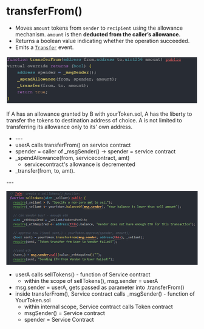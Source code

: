 # transferFrom()

* Moves `amount` tokens from `sender` to `recipient` using the allowance mechanism. `amount` is then **deducted from the caller’s allowance.**
* Returns a boolean value indicating whether the operation succeeded.
* Emits a [`Transfer`](https://docs.openzeppelin.com/contracts/3.x/api/token/erc20#IERC20-Transfer-address-address-uint256-) event.

![](<../../.gitbook/assets/image (270).png>)

If A has an allowance granted by B with yourToken.sol, A has the liberty to transfer the tokens to destination address of choice. A is not limited to transferring its allowance only to its' own address.



* \---
* userA calls transferFrom() on service contract
* spender = caller of \_msgSender() ->  spender = service contract
* \_spendAllowance(from, servicecontract, amt)
  * servicecontract's allowance is decremented&#x20;
* \_transfer(from, to, amt).

\---

![](<../../.gitbook/assets/image (121).png>)

* userA calls sellTokens() - function of Service contract
  * within the scope of sellTokens(), msg.sender = userA
* msg.sender = userA, gets passed as parameter into .transferFrom()
* inside transferFrom(), Service contract calls \_msgSender() - function of YourToken.sol
  * within internal scope, Service contract calls Token contract
  * msgSender() = Service contract
  * spender = Service Contract
